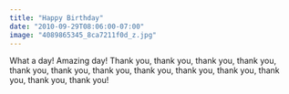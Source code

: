 ```yaml
---
title: "Happy Birthday"
date: "2010-09-29T08:06:00-07:00"
image: "4089865345_8ca7211f0d_z.jpg"
---
```


What a day! Amazing day! Thank you, thank you, thank you, thank you, thank you, thank you, thank you, thank you, thank you, thank you, thank you, thank you, thank you!